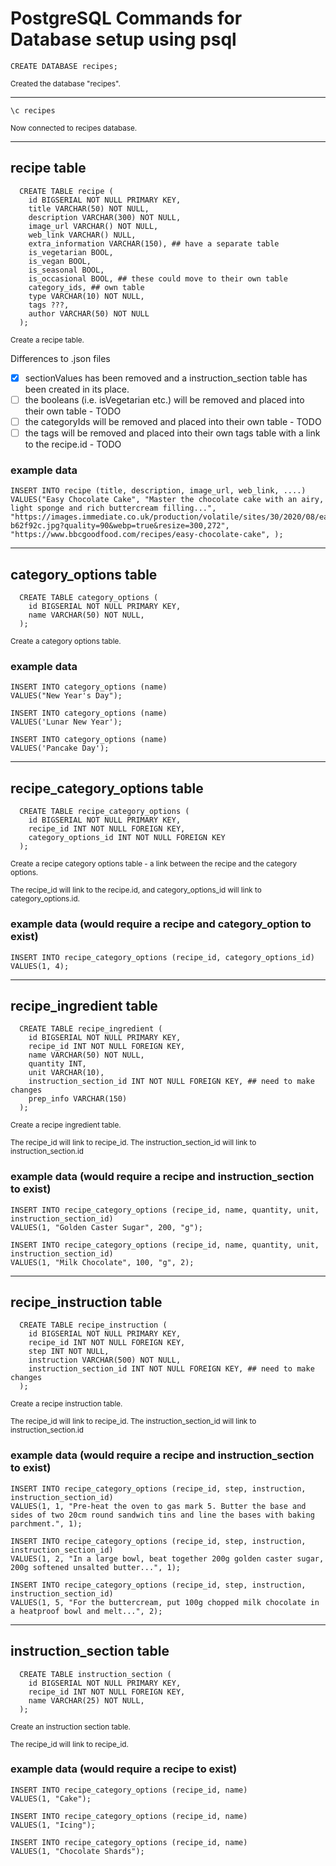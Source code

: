 # PostgreSQL Commands for Database setup using psql
`CREATE DATABASE recipes;`

<sup>Created the database "recipes".</sup>

---

`\c recipes`

<sup>Now connected to recipes database.</sup>

---
## recipe table

      CREATE TABLE recipe (
        id BIGSERIAL NOT NULL PRIMARY KEY,
        title VARCHAR(50) NOT NULL,
        description VARCHAR(300) NOT NULL,
        image_url VARCHAR() NOT NULL,
        web_link VARCHAR() NULL,
        extra_information VARCHAR(150), ## have a separate table
        is_vegetarian BOOL,
        is_vegan BOOL,
        is_seasonal BOOL,
        is_occasional BOOL, ## these could move to their own table
        category_ids, ## own table
        type VARCHAR(10) NOT NULL,
        tags ???,
        author VARCHAR(50) NOT NULL
      );

<sup>Create a recipe table.</sup>

Differences to .json files 
- [x] sectionValues has been removed and a instruction_section table has been created in its place.
- [ ] the booleans (i.e. isVegetarian etc.) will be removed and placed into their own table - TODO
- [ ] the categoryIds will be removed and placed into their own table - TODO
- [ ] the tags will be removed and placed into their own tags table with a link to the recipe.id - TODO

### example data
    INSERT INTO recipe (title, description, image_url, web_link, ....)
    VALUES("Easy Chocolate Cake", "Master the chocolate cake with an airy, light sponge and rich buttercream filling...", "https://images.immediate.co.uk/production/volatile/sites/30/2020/08/easy_chocolate_cake-b62f92c.jpg?quality=90&webp=true&resize=300,272", "https://www.bbcgoodfood.com/recipes/easy-chocolate-cake", );

--- 
## category_options table

      CREATE TABLE category_options (
        id BIGSERIAL NOT NULL PRIMARY KEY,
        name VARCHAR(50) NOT NULL,
      );

<sup>Create a category options table.</sup>

### example data
    INSERT INTO category_options (name)
    VALUES("New Year's Day");

    INSERT INTO category_options (name)
    VALUES('Lunar New Year');
    
    INSERT INTO category_options (name)
    VALUES('Pancake Day');

--- 
## recipe_category_options table

      CREATE TABLE recipe_category_options (
        id BIGSERIAL NOT NULL PRIMARY KEY,
        recipe_id INT NOT NULL FOREIGN KEY,
        category_options_id INT NOT NULL FOREIGN KEY
      );

<sup>Create a recipe category options table - a link between the recipe and the category options.</sup>

<sup>The recipe_id will link to the recipe.id, and category_options_id will link to category_options.id.</sup>

### example data (would require a recipe and category_option to exist)
    INSERT INTO recipe_category_options (recipe_id, category_options_id)
    VALUES(1, 4);

--- 
## recipe_ingredient table

      CREATE TABLE recipe_ingredient (
        id BIGSERIAL NOT NULL PRIMARY KEY,
        recipe_id INT NOT NULL FOREIGN KEY,
        name VARCHAR(50) NOT NULL,
        quantity INT,
        unit VARCHAR(10),
        instruction_section_id INT NOT NULL FOREIGN KEY, ## need to make changes
        prep_info VARCHAR(150)
      );

<sup>Create a recipe ingredient table.</sup>

<sup>The recipe_id will link to recipe_id. The instruction_section_id will link to instruction_section.id</sup>

### example data (would require a recipe and instruction_section to exist)
    INSERT INTO recipe_category_options (recipe_id, name, quantity, unit, instruction_section_id)
    VALUES(1, "Golden Caster Sugar", 200, "g");

    INSERT INTO recipe_category_options (recipe_id, name, quantity, unit, instruction_section_id)
    VALUES(1, "Milk Chocolate", 100, "g", 2);

--- 
## recipe_instruction table

      CREATE TABLE recipe_instruction (
        id BIGSERIAL NOT NULL PRIMARY KEY,
        recipe_id INT NOT NULL FOREIGN KEY,
        step INT NOT NULL,
        instruction VARCHAR(500) NOT NULL,
        instruction_section_id INT NOT NULL FOREIGN KEY, ## need to make changes
      );

<sup>Create a recipe instruction table.</sup>

<sup>The recipe_id will link to recipe_id. The instruction_section_id will link to instruction_section.id</sup>

### example data (would require a recipe and instruction_section to exist)
    INSERT INTO recipe_category_options (recipe_id, step, instruction, instruction_section_id)
    VALUES(1, 1, "Pre-heat the oven to gas mark 5. Butter the base and sides of two 20cm round sandwich tins and line the bases with baking parchment.", 1);

    INSERT INTO recipe_category_options (recipe_id, step, instruction, instruction_section_id)
    VALUES(1, 2, "In a large bowl, beat together 200g golden caster sugar, 200g softened unsalted butter...", 1);

    INSERT INTO recipe_category_options (recipe_id, step, instruction, instruction_section_id)
    VALUES(1, 5, "For the buttercream, put 100g chopped milk chocolate in a heatproof bowl and melt...", 2);

--- 
## instruction_section table

      CREATE TABLE instruction_section (
        id BIGSERIAL NOT NULL PRIMARY KEY,
        recipe_id INT NOT NULL FOREIGN KEY,
        name VARCHAR(25) NOT NULL,
      );

<sup>Create an instruction section table.</sup>

<sup>The recipe_id will link to recipe_id.</sup>

### example data (would require a recipe to exist)
    INSERT INTO recipe_category_options (recipe_id, name)
    VALUES(1, "Cake");

    INSERT INTO recipe_category_options (recipe_id, name)
    VALUES(1, "Icing");

    INSERT INTO recipe_category_options (recipe_id, name)
    VALUES(1, "Chocolate Shards");
